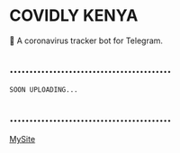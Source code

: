 # COVIDLY KENYA

🦠 A coronavirus tracker bot for Telegram. 
## .........................................

```sh
SOON UPLOADING...
```
## .........................................
 [MySite](https://https://mikeowino.github.io/)
